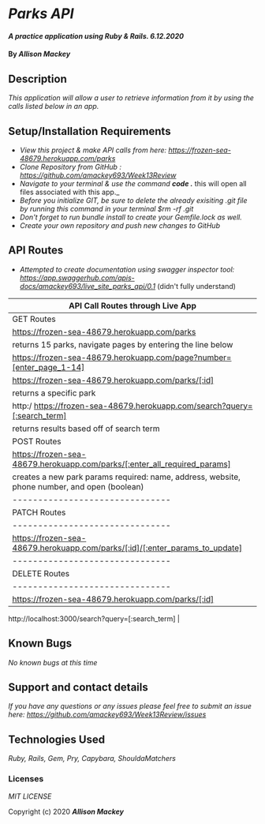 # _Parks API_

#### _A practice application using Ruby & Rails. 6.12.2020_

#### By _**Allison Mackey**_

## Description

_This application will allow a user to retrieve information from it by using the calls listed below in an app._

## Setup/Installation Requirements

* _View this project & make API calls from here: https://frozen-sea-48679.herokuapp.com/parks_
* _Clone Repository from GitHub :  https://github.com/amackey693/Week13Review_
* _Navigate to your terminal & use the command **code .**_ this will open all files associated with this app._
* _Before you initialize GIT, be sure to delete the already exisiting .git file by running this command in your terminal $rm -rf .git_
* _Don't forget to run bundle install to create your Gemfile.lock as well._
* _Create your own repository and push new changes to GitHub_

## API Routes
* _Attempted to create documentation using swagger inspector tool: https://app.swaggerhub.com/apis-docs/amackey693/live_site_parks_api/0.1_
(didn't fully understand)

|   API Call Routes through Live App  |
|-------------------------------|
| GET Routes                    |
| https://frozen-sea-48679.herokuapp.com/parks |
| returns 15 parks, navigate pages by entering the line below   |
| https://frozen-sea-48679.herokuapp.com/page?number=[enter_page_1-14]	|
| https://frozen-sea-48679.herokuapp.com/parks/[:id] |
| returns a specific park       |
| http:/ https://frozen-sea-48679.herokuapp.com/search?query=[:search_term] |
| returns results based off of search term | 
| POST Routes                   |
| https://frozen-sea-48679.herokuapp.com/parks/[:enter_all_required_params]
| creates a new park params required: name, address, website, phone number, and open (boolean) |
|-------------------------------|
| PATCH Routes                  |
|-------------------------------|
| https://frozen-sea-48679.herokuapp.com/parks/[:id]/[:enter_params_to_update]| creates a new park params required: name, address, website, phone number, and open (boolean)      |
|-------------------------------|
| DELETE Routes                 |
|-------------------------------|
| https://frozen-sea-48679.herokuapp.com/parks/[:id] | deletes a park |


http://localhost:3000/search?query=[:search_term] |

## Known Bugs

_No known bugs at this time_

## Support and contact details

_If you have any questions or any issues please feel free to submit an issue here: https://github.com/amackey693/Week13Review/issues_

## Technologies Used

_Ruby, Rails, Gem, Pry, Capybara, ShouldaMatchers_ 


### Licenses
*MIT LICENSE*

Copyright (c) 2020 **_Allison Mackey_**

